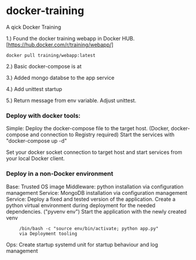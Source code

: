 # docker-training
A qick Docker Training

1.) Found the docker training webapp in Docker HUB.
[https://hub.docker.com/r/training/webapp/]

    docker pull training/webapp:latest

2.) Basic docker-compose is at <commit>

3.) Added mongo databse to the app service <commit>


4.) Add unittest startup <commit>

5.) Return message from env variable. Adjust unittest. <commit>



### Deploy with docker tools:

Simple:
Deploy the docker-compose file to the target host. (Docker, docker-compose and connection to Registry required)
Start the services with "docker-compose up -d"

Set your docker socket connection to target host and start services from your local Docker client.


### Deploy in a non-Docker environment

Base: Trusted OS image
Middleware: python installation via configuration management
Service: MongoDB installation via configuration management
Service: Deploy a fixed and tested version of the application. Create a python virtual environment during deployment for the needed dependencies. ("pyvenv env")
         Start the application with the newly created venv

         /bin/bash -c "source env/bin/activate; python app.py"
         via Deployment tooling
Ops: Create startup systemd unit for startup behaviour and log management

